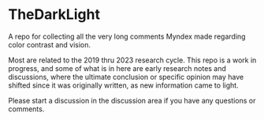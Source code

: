 # TheDarkLight
A repo for collecting all the very long comments Myndex made regarding color contrast and vision.

Most are related to the 2019 thru 2023 research cycle. This repo is a work in progress, and some of what is in here are early research notes and discussions, where the ultimate conclusion or specific opinion may have shifted since it was originally written, as new information came to light.

Please start a discussion in the discussion area if you have any questions or comments.
